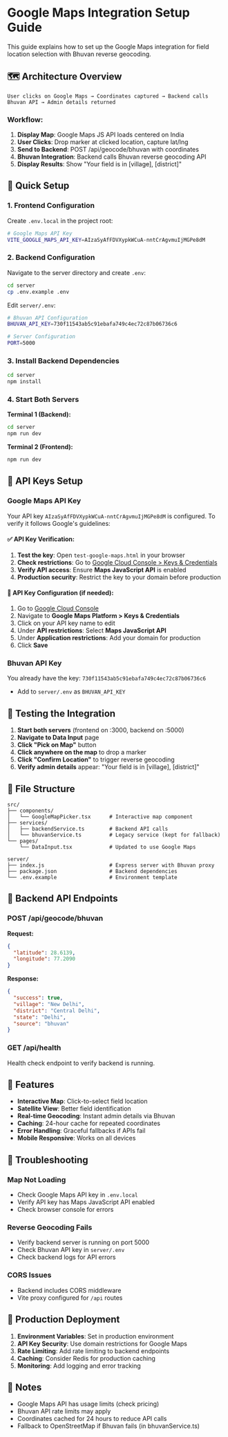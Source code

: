 # Google Maps Integration Setup Guide

This guide explains how to set up the Google Maps integration for field location selection with Bhuvan reverse geocoding.

## 🗺️ Architecture Overview

```
User clicks on Google Maps → Coordinates captured → Backend calls Bhuvan API → Admin details returned
```

### Workflow:
1. **Display Map**: Google Maps JS API loads centered on India
2. **User Clicks**: Drop marker at clicked location, capture lat/lng
3. **Send to Backend**: POST /api/geocode/bhuvan with coordinates
4. **Bhuvan Integration**: Backend calls Bhuvan reverse geocoding API
5. **Display Results**: Show "Your field is in [village], [district]"

## 🚀 Quick Setup

### 1. Frontend Configuration

Create `.env.local` in the project root:
```bash
# Google Maps API Key
VITE_GOOGLE_MAPS_API_KEY=AIzaSyAfFDVXypkWCuA-nntCrAgvmuIjMGPe8dM
```

### 2. Backend Configuration

Navigate to the server directory and create `.env`:
```bash
cd server
cp .env.example .env
```

Edit `server/.env`:
```bash
# Bhuvan API Configuration
BHUVAN_API_KEY=730f11543ab5c91ebafa749c4ec72c87b06736c6

# Server Configuration
PORT=5000
```

### 3. Install Backend Dependencies

```bash
cd server
npm install
```

### 4. Start Both Servers

**Terminal 1 (Backend):**
```bash
cd server
npm run dev
```

**Terminal 2 (Frontend):**
```bash
npm run dev
```

## 🔑 API Keys Setup

### Google Maps API Key

Your API key `AIzaSyAfFDVXypkWCuA-nntCrAgvmuIjMGPe8dM` is configured. To verify it follows Google's guidelines:

#### ✅ **API Key Verification:**
1. **Test the key**: Open `test-google-maps.html` in your browser
2. **Check restrictions**: Go to [Google Cloud Console > Keys & Credentials](https://console.cloud.google.com/apis/credentials)
3. **Verify API access**: Ensure **Maps JavaScript API** is enabled
4. **Production security**: Restrict the key to your domain before production

#### 🔧 **API Key Configuration (if needed):**
1. Go to [Google Cloud Console](https://console.cloud.google.com/)
2. Navigate to **Google Maps Platform > Keys & Credentials**
3. Click on your API key name to edit
4. Under **API restrictions**: Select **Maps JavaScript API**
5. Under **Application restrictions**: Add your domain for production
6. Click **Save**

### Bhuvan API Key

You already have the key: `730f11543ab5c91ebafa749c4ec72c87b06736c6`
- Add to `server/.env` as `BHUVAN_API_KEY`

## 🧪 Testing the Integration

1. **Start both servers** (frontend on :3000, backend on :5000)
2. **Navigate to Data Input** page
3. **Click "Pick on Map"** button
4. **Click anywhere on the map** to drop a marker
5. **Click "Confirm Location"** to trigger reverse geocoding
6. **Verify admin details** appear: "Your field is in [village], [district]"

## 📁 File Structure

```
src/
├── components/
│   └── GoogleMapPicker.tsx      # Interactive map component
├── services/
│   ├── backendService.ts        # Backend API calls
│   └── bhuvanService.ts         # Legacy service (kept for fallback)
└── pages/
    └── DataInput.tsx            # Updated to use Google Maps

server/
├── index.js                     # Express server with Bhuvan proxy
├── package.json                 # Backend dependencies
└── .env.example                 # Environment template
```

## 🔧 Backend API Endpoints

### POST /api/geocode/bhuvan
**Request:**
```json
{
  "latitude": 28.6139,
  "longitude": 77.2090
}
```

**Response:**
```json
{
  "success": true,
  "village": "New Delhi",
  "district": "Central Delhi",
  "state": "Delhi",
  "source": "bhuvan"
}
```

### GET /api/health
Health check endpoint to verify backend is running.

## 🎯 Features

- **Interactive Map**: Click-to-select field location
- **Satellite View**: Better field identification
- **Real-time Geocoding**: Instant admin details via Bhuvan
- **Caching**: 24-hour cache for repeated coordinates
- **Error Handling**: Graceful fallbacks if APIs fail
- **Mobile Responsive**: Works on all devices

## 🐛 Troubleshooting

### Map Not Loading
- Check Google Maps API key in `.env.local`
- Verify API key has Maps JavaScript API enabled
- Check browser console for errors

### Reverse Geocoding Fails
- Verify backend server is running on port 5000
- Check Bhuvan API key in `server/.env`
- Check backend logs for API errors

### CORS Issues
- Backend includes CORS middleware
- Vite proxy configured for `/api` routes

## 🚀 Production Deployment

1. **Environment Variables**: Set in production environment
2. **API Key Security**: Use domain restrictions for Google Maps
3. **Rate Limiting**: Add rate limiting to backend endpoints
4. **Caching**: Consider Redis for production caching
5. **Monitoring**: Add logging and error tracking

## 📝 Notes

- Google Maps API has usage limits (check pricing)
- Bhuvan API rate limits may apply
- Coordinates cached for 24 hours to reduce API calls
- Fallback to OpenStreetMap if Bhuvan fails (in bhuvanService.ts)
